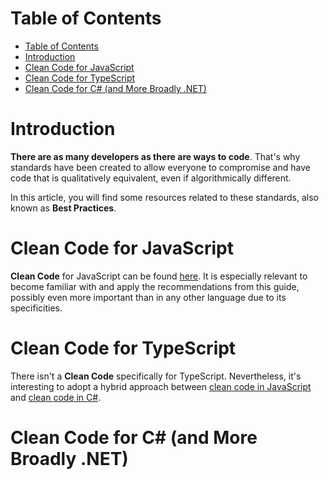 # Table of Contents

- [Table of Contents](#table-of-contents)
- [Introduction](#introduction)
- [Clean Code for JavaScript](#clean-code-for-javascript)
- [Clean Code for TypeScript](#clean-code-for-typescript)
- [Clean Code for C# (and More Broadly .NET)](#clean-code-for-c-and-more-broadly-net)

# Introduction

**There are as many developers as there are ways to code**. That's why standards have been created to allow everyone to compromise and have code that is qualitatively equivalent, even if algorithmically different.

In this article, you will find some resources related to these standards, also known as **Best Practices**.

# Clean Code for JavaScript

**Clean Code** for JavaScript can be found [here](https://github.com/ryanmcdermott/clean-code-javascript).
It is especially relevant to become familiar with and apply the recommendations from this guide, possibly even more important than in any other language due to its specificities.

# Clean Code for TypeScript

There isn't a **Clean Code** specifically for TypeScript. Nevertheless, it's interesting to adopt a hybrid approach between [clean code in JavaScript](#clean-code-for-javascript) and [clean code in C#](#clean-code-for-c-and-more-broadly-net).

# Clean Code for C# (and More Broadly .NET)
